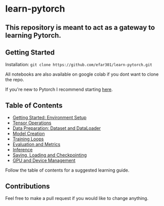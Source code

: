 # learn-pytorch

## This repository is meant to act as a gateway to learning Pytorch.

## Getting Started

Installation: 
`git clone https://github.com/efar301/learn-pytorch.git`

All notebooks are also available on google colab if you dont want to clone the repo.

If you're new to Pytorch I recommend starting [here](./creating-environments/).

## Table of Contents

- [Getting Started: Environment Setup](./creating-environments)
- [Tensor Operations](./tensors/tensor_operations.ipynb)
- [Data Preparation: Dataset and DataLoader](./data-handling/data_preparation.ipynb)
- [Model Creation](./models/getting-started/basic_model_creation.ipynb)
- [Training Loops](./models/getting-started/training_loop.ipynb)
- [Evaluation and Metrics](./evaluation/evaluation_metrics.ipynb)
- [Inference](./models/getting-started/inference.ipynb)
- [Saving, Loading and Checkpointing](./models/getting-started/saving_and_loading.ipynb)
- [GPU and Device Management](./models/getting-started/non_cpu_devices.ipynb)
<!-- - [Advanced Topics: Transforms, Schedulers](./advanced_topics.ipynb) -->

Follow the table of contents for a suggested learning guide.

## Contributions

Feel free to make a pull request if you would like to change anything.